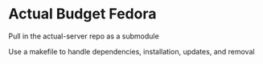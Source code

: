 # Actual Budget Fedora

Pull in the actual-server repo as a submodule

Use a makefile to handle dependencies, installation, updates, and removal

